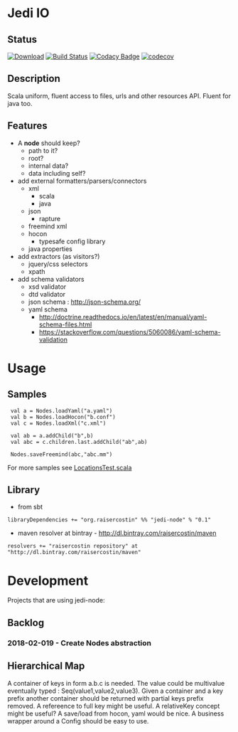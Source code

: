 # Jedi IO

## Status
[![Download](https://api.bintray.com/packages/raisercostin/maven/jedi-node/images/download.svg)](https://bintray.com/raisercostin/maven/jedi-node/_latestVersion)
[![Build Status](https://travis-ci.org/raisercostin/jedi-node.svg?branch=master)](https://travis-ci.org/raisercostin/jedi-node)
[![Codacy Badge](https://www.codacy.com/project/badge/5cc4b6b21f694317ab8beec05342c7b5)](https://www.codacy.com/app/raisercostin/jedi-node)
[![codecov](https://codecov.io/gh/raisercostin/jedi-node/branch/master/graph/badge.svg)](https://codecov.io/gh/raisercostin/jedi-node)
<!--[![codecov.io](http://codecov.io/github/raisercostin/jedi-node/coverage.svg?branch=master)](http://codecov.io/github/raisercostin/jedi-node?branch=master)-->

## Description
Scala uniform, fluent access to files, urls and other resources API. Fluent for java too.

## Features
- A **node** should keep?
  - path to it?
  - root?
  - internal data?
  - data including self?
- add external formatters/parsers/connectors
  - xml
    - scala
    - java
  - json
    - rapture
  - freemind xml
  - hocon
    - typesafe config library
  - java properties
- add extractors (as visitors?)
  - jquery/css selectors
  - xpath
- add schema validators
  - xsd validator
  - dtd validator
  - json schema : http://json-schema.org/
  - yaml schema
    - http://doctrine.readthedocs.io/en/latest/en/manual/yaml-schema-files.html
    - https://stackoverflow.com/questions/5060086/yaml-schema-validation

# Usage
## Samples
 ```
  val a = Nodes.loadYaml("a.yaml")
  val b = Nodes.loadHocon("b.conf")
  val c = Nodes.loadXml("c.xml")
  
  val ab = a.addChild("b",b)
  val abc = c.children.last.addChild("ab",ab)
  
  Nodes.saveFreemind(abc,"abc.mm")
 ```

For more samples see [LocationsTest.scala](src/test/scala/org/raisercostin/util/io/LocationsTest.scala)

## Library
 - from sbt

 ```
 libraryDependencies += "org.raisercostin" %% "jedi-node" % "0.1"
 ```
 - maven resolver at bintray - http://dl.bintray.com/raisercostin/maven

 ```
 resolvers += "raisercostin repository" at "http://dl.bintray.com/raisercostin/maven"
 ```

# Development

Projects that are using jedi-node:
 
## Backlog

### 2018-02-019 - Create Nodes abstraction


## Hierarchical Map
A container of keys in form a.b.c is needed.
The value could be multivalue eventually typed : Seq(value1,value2,value3).
Given a container and a key prefix another container should be returned with partial keys prefix removed.
A refereence to full key might be useful. A relativeKey concept might be useful?
A save/load from hocon, yaml would be nice.
A business wrapper around a Config should be easy to use.
